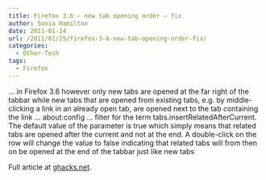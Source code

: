 ```yaml
---
title: Firefox 3.6 – new tab opening order – fix
author: Sonia Hamilton
date: 2011-01-24
url: /2011/01/25/firefox-3-6-new-tab-opening-order-fix/
categories:
  - Other-Tech
tags:
  - Firefox
---
```

&#8230; in Firefox 3.6 however only new tabs are opened at the far right of the tabbar while new tabs that are opened from existing tabs, e.g. by middle-clicking a link in an already open tab, are opened next to the tab containing the link &#8230; about:config &#8230; filter for the term tabs.insertRelatedAfterCurrent. The default value of the parameter is true which simply means that related tabs are opened after the current and not at the end. A double-click on the row will change the value to false indicating that related tabs will from then on be opened at the end of the tabbar just like new tabs

Full article at [ghacks.net][1].

 [1]: http://www.ghacks.net/2010/01/24/open-tabs-at-the-right-firefox/
